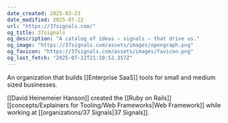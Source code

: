 ```yaml
---
date_created: 2025-03-23
date_modified: 2025-07-22
url: "https://37signals.com/"
og_title: 37signals
og_description: "A catalog of ideas — signals — that drive us."
og_image: "https://37signals.com/assets/images/opengraph.png"
og_favicon: "https://37signals.com/assets/images/favicon.png"
og_last_fetch: "2025-07-22T21:10:52.357Z"
---
```


An organization that builds [[Enterprise SaaS]] tools for small and medium sized businesses.

[[David Heinemeier Hanson]] created the [[Ruby on Rails]] [[concepts/Explainers for Tooling/Web Frameworks|Web Framework]] while working at [[organizations/37 Signals|37 Signals]].


